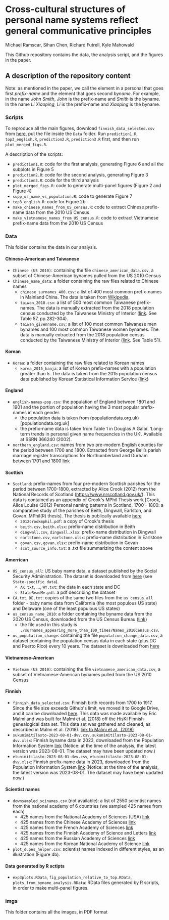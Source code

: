 # Cross-cultural structures of personal name systems reflect general communicative principles
Michael Ramscar, Sihan Chen, Richard Futrell, Kyle Mahowald

This Github repository contains the data, the analysis script, and the figures in the paper.

## A description of the repository content
Note: as mentioned in the paper, we call the element in a personal that goes first *prefix-name* and the element that goes second *byname*. For example, in the name *John Smith*, *John* is the prefix-name and *Smith* is the byname. In the name *Li Xiaoping*, *Li* is the prefix-name and *Xiaoping* is the byname.

### Scripts
To reproduce all the main figures, download `finnish_data_selected.csv` from [here](https://drive.google.com/file/d/12peW30OdjllRnHIp3N5-hMDXJlEn59G8/view?usp=sharing), put the file inside the `Data` folder. Run `prediction1.R`, `top3_english.R`, `prediction2.R`, `prediction3.R` first, and then run `plot_merged_figs.R`. 

A description of the scripts:
- `prediction1.R`: code for the first analysis, generating Figure 6 and all the subplots in Figure 5 
- `prediction2.R`: code for the second analysis, generating Figure 3
- `prediction3.R`: code for the third analysis
- `plot_merged_figs.R`: code to generate multi-panel figures (Figure 2 and Figure 4)
- `supp_us_name_vs_population.R`: code to generate Figure 7
- `top3_english.R`: code for Figure 2b
- `make_chinese_names_from_US_census.R`: code to extract Chinese prefix-name data from the 2010 US Census
- `make_vietnamese_names_from_US_census.R`: code to extract Vietnamese prefix-name data from the 2010 US Census

### Data
This folder contains the data in our analysis.

#### Chinese-American and Taiwanese
- `Chinese (US 2010)`: containing the file `chinese_american_data.csv`, a subset of Chinese-American bynames pulled from the US 2010 Census
- `Chinese_name_data`: a folder containing the raw files related to Chinese names
    - `chinese_surnames_400.csv`: a list of 400 most common prefix-names in Mainland China. The data is taken from [Wikipedia](https://en.wikipedia.org/wiki/List_of_common_Chinese_surnames#Surname_list). 
    - `taiwan_2018.csv`: a list of 500 most common Taiwanese prefix-names. The data is manually extracted from the 2018 population census conducted by the Taiwanese Ministry of Interior ([link](https://www.ris.gov.tw/documents/data/5/2/107namestat.pdf). See Table 57, pp.282-304).
    - `taiwan_givenname.csv`; a list of 100 most common Taiwanese men bynames and 100 most common Taiwanese women bynames. The data is manually extracted from the 2018 population census conducted by the Taiwanese Ministry of Interior ([link](https://www.ris.gov.tw/documents/data/5/2/107namestat.pdf). See Table 51).

#### Korean
- `Korea`: a folder containing the raw files related to Korean names
    - `korea_2015_hanja`: a list of Korean prefix-names with a population greater than 5. The data is taken from the 2015 population census data published by Korean Statistical Information Service ([link](https://kosis.kr/statHtml/statHtml.do?orgId=101&tblId=DT_1IN15SD&conn_path=I2))

#### England
- `english-names-pop.csv`: the population of England between 1801 and 1901 and the portion of population having the 3 most popular prefix-names in each gender.
    - the population data is taken from (populationdata.org.uk)[populationdata.org.uk]
    - the prefix-name data is taken from Table 1 in Douglas A Galbi. ‘Long-term trends in personal given name frequencies in the UK’. Available at SSRN 366240 (2002). 
- `northern_england.csv`: names from two pre-modern English counties for the period between 1700 and 1800. Extracted from George Bell’s parish marriage register transcriptions for Northumberland and Durham between 1701 and 1800 [link](https://www.galbithink.org/names/ncumb.txt)

#### Scottish    
- `Scotland`: prefix-names from four pre-modern Scottish parishes for the period between 1700-1800, extracted by Alice Crook (2012) from the National Records of Scotland (https://www.nrscotland.gov.uk/). This data is contained as an appendix of Crook's MPhil Thesis work [Crook, Alice Louise (2012) Personal naming patterns in Scotland, 1700 - 1800: a comparative study of the parishes of Beith, Dingwall, Earlston, and Govan. MPhil(R) thesis]. The thesis is publically available [here](https://theses.gla.ac.uk/4190/1/2012crookmphil.pdf)
    - `2012crookmphil.pdf`: a copy of Crook's thesis
    - `beith.csv`, `beith.xlsx`: prefix-name distribution in Beith
    - `dingwall.csv`, `dingwall.xlsx`: prefix-name distribution in Dingwall
    - `earlstone.csv`, `earlstone.xlsx`: prefix-name distribution in Earlstone
    - `govan.csv`, `govan.xlsx`: prefix-name distribution in Govan
    - `scot_source_info.txt`: a .txt file summarizing the content above

#### Amerrican
- `US_census_all`: US baby name data, a dataset published by the Social Security Administration. The dataset is downloaded from [here](https://www.ssa.gov/oact/babynames/limits.html) (see `State-specific data`).
    - `AK.txt`, ..., `WY.txt`: the data in each state and DC
    - `StateReadMe.pdf`: a pdf describing the dataset
- `CA.txt`, `DE.txt`: copies of the same two files from the `us_census_all` folder - baby name data from California (the most populous US state) and Delaware (one of the least populous US states)
- `us_census_name_2010`: a folder containing the byname data from the 2020 US Census, downloaded from the US Census Bureau ([link](https://www.census.gov/topics/population/genealogy/data/2010_surnames.html))
    - the file used in this study is `./surnames_appearing_more_than_100_times/Names_2010Census.csv`.
- `us_population_change`: containing the file `population_change_data.csv`, a dataset containing the population census data in each state (plus DC and Puerto Rico) every 10 years. The dataset is downloaded from [here](https://www2.census.gov/programs-surveys/decennial/2020/data/apportionment/population-change-data-table.xlsx)

#### Vietnamese-American    
- `Vietnam (US 2010)`: containing the file `vietnamese_american_data.csv`, a subset of Vietnamese-American bynames pulled from the US 2010 Census

#### Finnish
- `finnish_data_selected.csv`: Finnish birth records from 1700 to 1917. Since the file size exceeds Github's limit, we moved it to Google Drive, and it can be downloaded [here](https://drive.google.com/file/d/12peW30OdjllRnHIp3N5-hMDXJlEn59G8/view?usp=sharing). This data was made available by Eric Malmi and was built for Malmi et al. (2018) off the HisKi Finnish genealogical data set. This data set was gathered and cleaned, as described in Malmi et al. (2018). [link to Malmi et al., (2018)](https://arxiv.org/abs/1802.06055)
- `sukunimitilasto-2023-08-01-dvv.csv`, `sukunimitilasto-2023-08-01-dvv.xlsx`: Finnish byname data in 2023, downloaded from the Population Information System [link](https://www.avoindata.fi/data/fi/dataset/none/resource/957d19a5-b87a-4c4d-8595-49c22d9d3c58?inner_span=True) (Notice: at the time of the analysis, the latest version was 2023-08-01. The dataset may have been updated now.)
- `etunimitilasto-2023-08-01-dvv.csv`, `etunimitilasto-2023-08-01-dvv.xlsx`: Finnish prefix-name data in 2023, downloaded from the Population Information System [link](https://www.avoindata.fi/data/fi/dataset/none/resource/08c89936-a230-42e9-a9fc-288632e234f5) (Notice: at the time of the analysis, the latest version was 2023-08-01. The dataset may have been updated now.)


#### Scientist names
- `downsampled_scinames.csv` (not available): a list of 2550 scientist names from the national academy of 6 countries (we sampled 425 names from each)
    - 425 names from the National Academy of Sciences (USA) [link](https://en.wikipedia.org/wiki/List_of_members_of_the_National_Academy_of_Sciences)
    - 425 names from the Chinese Academy of Sciences [link](https://en.wikipedia.org/wiki/List_of_members_of_the_Chinese_Academy_of_Sciences)
    - 425 names from the French Academy of Sciences [link](https://en.wikipedia.org/wiki/Category:Members_of_the_French_Academy_of_Sciences)
    - 425 names from the Finnish Academy of Science and Letters [link](https://acadsci.fi/jasenet/kotimaiset-jasenet/)
    - 425 names from the Russian Academy of Sciences [link](https://www.ras.ru)
    - 425 names from the Korean National Academy of Science [link](http://www.nas.go.kr/page/567dff03-b5f6-43e2-8131-bf67bdc9d530) 
- `plot_dupes_helper.csv`: scientist names indexed in different styles, as an illustration (Figure 4b).

#### Data generated by R sctipts
- `exp3plots.RData`, `fig_population_relative_to_top.RData`, `plots_from_byname_analysis.RData`: RData files generated by R scripts, in order to make multi-panel figures.


### imgs
This folder contains all the images, in PDF format



